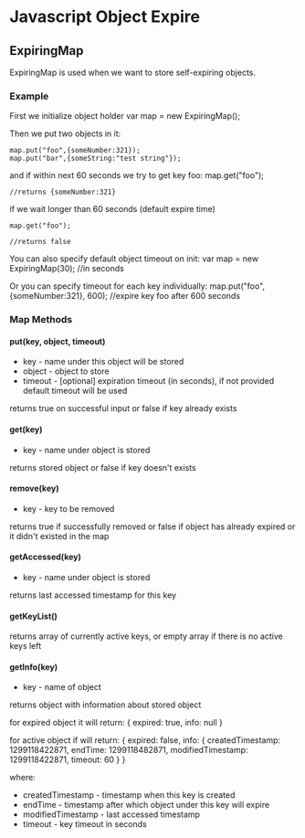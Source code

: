 Javascript Object Expire
========================

ExpiringMap
-----------

ExpiringMap is used when we want to store self-expiring objects.

### Example

First we initialize object holder
    var map = new ExpiringMap();

Then we put two objects in it:

    map.put("foo",{someNumber:321});
    map.put("bar",{someString:"test string"});

and if within next 60 seconds we try to get key foo:
    map.get("foo");

    //returns {someNumber:321}

if we wait longer than 60 seconds (default expire time)

    map.get("foo");
    
    //returns false

You can also specify default object timeout on init:
    var map = new ExpiringMap(30); //in seconds

Or you can specify timeout for each key individually:
    map.put("foo",{someNumber:321}, 600); //expire key foo after 600 seconds


### Map Methods

#### put(key, object, timeout)

* key - name under this object will be stored
* object - object to store
* timeout - [optional] expiration timeout (in seconds), if not provided default timeout will be used

returns true on successful input or false if key already exists


#### get(key)

* key - name under object is stored

returns stored object or false if key doesn't exists

#### remove(key)

* key - key to be removed

returns true if successfully removed or false if object has already expired or it didn't existed in the map

#### getAccessed(key)

* key - name under object is stored

returns last accessed timestamp for this key

#### getKeyList()

returns array of currently active keys, or empty array if there is no active keys left

#### getInfo(key)

* key - name of object

returns object with information about stored object


for expired object it will return:
    {
        expired: true,
        info: null
    }

for active object if will return:
    {
        expired: false,
        info: {
            createdTimestamp: 1299118422871,
            endTime: 1299118482871,
            modifiedTimestamp: 1299118422871,
            timeout: 60
        }
    }

where:

* createdTimestamp - timestamp when this key is created
* endTime - timestamp after which object under this key will expire
* modifiedTimestamp - last accessed timestamp
* timeout - key timeout in seconds
